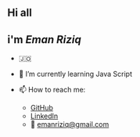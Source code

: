 
## Hi all
## i'm ***Eman Riziq***  
- :jordan:
- 🌱 I’m currently learning Java Script
- 📫 How to reach me:

    - [GitHub](https://github.com/EmanRiziq)
    - [LinkedIn](www.linkedin.com/in/eman-riziq)
    - :email: emanriziq@gmail.com
